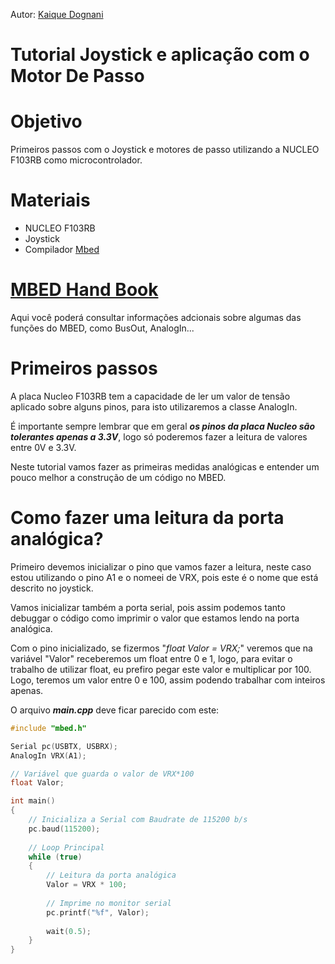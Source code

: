 Autor: [Kaique Dognani](https://github.com/kaiqued)
# Tutorial Joystick e aplicação com o  Motor De Passo

# Objetivo
  Primeiros passos com o Joystick e motores de passo utilizando a NUCLEO F103RB como microcontrolador.
  
# Materiais
* NUCLEO F103RB
* Joystick
* Compilador [Mbed](https://ide.mbed.com/)

# [MBED Hand Book](https://os.mbed.com/handbook/Homepage)
  Aqui você poderá consultar informações adcionais sobre algumas das funções do MBED, como BusOut, AnalogIn...
  
# Primeiros passos
  A placa Nucleo F103RB tem a capacidade de ler um valor de tensão aplicado sobre alguns pinos, para isto utilizaremos a classe AnalogIn.
  
  É importante sempre lembrar que em geral ***os pinos da placa Nucleo são tolerantes apenas a 3.3V***, logo só poderemos fazer a leitura de valores entre 0V e 3.3V.
  
  Neste tutorial vamos fazer as primeiras medidas analógicas e entender um pouco melhor a construção de um código no MBED.

# Como fazer uma leitura da porta analógica?
  Primeiro devemos inicializar o pino que vamos fazer a leitura, neste caso estou utilizando o pino A1 e o nomeei de VRX, pois este é o nome que está descrito no joystick.
  
  Vamos inicializar também a porta serial, pois assim podemos tanto debuggar o código como imprimir o valor que estamos lendo na porta analógica.
  
  Com o pino inicializado, se fizermos "*float Valor = VRX;*" veremos que na variável "Valor" receberemos um float entre 0 e 1, logo, para evitar o trabalho de utilizar float, eu prefiro pegar este valor e multiplicar por 100. Logo, teremos um valor entre 0 e 100, assim podendo trabalhar com inteiros apenas.
  
  O arquivo ***main.cpp*** deve ficar parecido com este:
  
```c++
#include "mbed.h"

Serial pc(USBTX, USBRX);
AnalogIn VRX(A1);

// Variável que guarda o valor de VRX*100
float Valor;

int main()
{
    // Inicializa a Serial com Baudrate de 115200 b/s
    pc.baud(115200);
    
    // Loop Principal
    while (true) 
    {   
        // Leitura da porta analógica
        Valor = VRX * 100;
        
        // Imprime no monitor serial
        pc.printf("%f", Valor);
        
        wait(0.5);
    }
}
```
